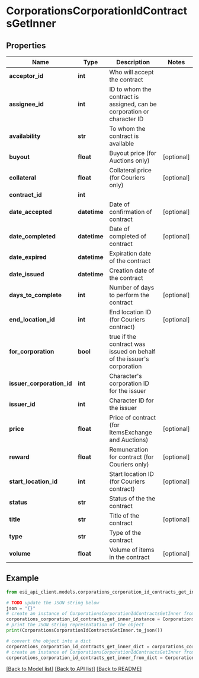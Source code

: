 # CorporationsCorporationIdContractsGetInner


## Properties

Name | Type | Description | Notes
------------ | ------------- | ------------- | -------------
**acceptor_id** | **int** | Who will accept the contract | 
**assignee_id** | **int** | ID to whom the contract is assigned, can be corporation or character ID | 
**availability** | **str** | To whom the contract is available | 
**buyout** | **float** | Buyout price (for Auctions only) | [optional] 
**collateral** | **float** | Collateral price (for Couriers only) | [optional] 
**contract_id** | **int** |  | 
**date_accepted** | **datetime** | Date of confirmation of contract | [optional] 
**date_completed** | **datetime** | Date of completed of contract | [optional] 
**date_expired** | **datetime** | Expiration date of the contract | 
**date_issued** | **datetime** | Сreation date of the contract | 
**days_to_complete** | **int** | Number of days to perform the contract | [optional] 
**end_location_id** | **int** | End location ID (for Couriers contract) | [optional] 
**for_corporation** | **bool** | true if the contract was issued on behalf of the issuer&#39;s corporation | 
**issuer_corporation_id** | **int** | Character&#39;s corporation ID for the issuer | 
**issuer_id** | **int** | Character ID for the issuer | 
**price** | **float** | Price of contract (for ItemsExchange and Auctions) | [optional] 
**reward** | **float** | Remuneration for contract (for Couriers only) | [optional] 
**start_location_id** | **int** | Start location ID (for Couriers contract) | [optional] 
**status** | **str** | Status of the the contract | 
**title** | **str** | Title of the contract | [optional] 
**type** | **str** | Type of the contract | 
**volume** | **float** | Volume of items in the contract | [optional] 

## Example

```python
from esi_api_client.models.corporations_corporation_id_contracts_get_inner import CorporationsCorporationIdContractsGetInner

# TODO update the JSON string below
json = "{}"
# create an instance of CorporationsCorporationIdContractsGetInner from a JSON string
corporations_corporation_id_contracts_get_inner_instance = CorporationsCorporationIdContractsGetInner.from_json(json)
# print the JSON string representation of the object
print(CorporationsCorporationIdContractsGetInner.to_json())

# convert the object into a dict
corporations_corporation_id_contracts_get_inner_dict = corporations_corporation_id_contracts_get_inner_instance.to_dict()
# create an instance of CorporationsCorporationIdContractsGetInner from a dict
corporations_corporation_id_contracts_get_inner_from_dict = CorporationsCorporationIdContractsGetInner.from_dict(corporations_corporation_id_contracts_get_inner_dict)
```
[[Back to Model list]](../README.md#documentation-for-models) [[Back to API list]](../README.md#documentation-for-api-endpoints) [[Back to README]](../README.md)


